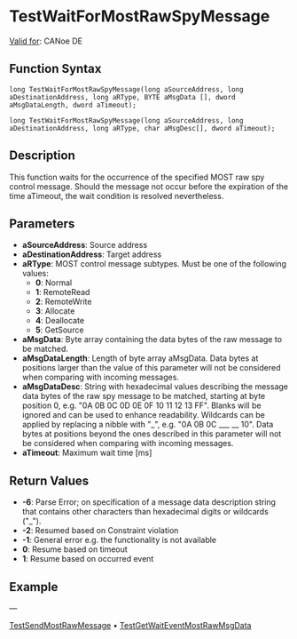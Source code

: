 # TestWaitForMostRawSpyMessage

[Valid for](../../../Shared/FeatureAvailability.md): CANoe DE

## Function Syntax

```plaintext
long TestWaitForMostRawSpyMessage(long aSourceAddress, long aDestinationAddress, long aRType, BYTE aMsgData [], dword aMsgDataLength, dword aTimeout);
```

```plaintext
long TestWaitForMostRawSpyMessage(long aSourceAddress, long aDestinationAddress, long aRType, char aMsgDesc[], dword aTimeout);
```

## Description

This function waits for the occurrence of the specified MOST raw spy control message. Should the message not occur before the expiration of the time aTimeout, the wait condition is resolved nevertheless.

## Parameters

- **aSourceAddress**: Source address
- **aDestinationAddress**: Target address
- **aRType**: MOST control message subtypes. Must be one of the following values:
  - **0**: Normal
  - **1**: RemoteRead
  - **2**: RemoteWrite
  - **3**: Allocate
  - **4**: Deallocate
  - **5**: GetSource
- **aMsgData**: Byte array containing the data bytes of the raw message to be matched.
- **aMsgDataLength**: Length of byte array aMsgData. Data bytes at positions larger than the value of this parameter will not be considered when comparing with incoming messages.
- **aMsgDataDesc**: String with hexadecimal values describing the message data bytes of the raw spy message to be matched, starting at byte position 0, e.g. "0A 0B 0C 0D 0E 0F 10 11 12 13 FF". Blanks will be ignored and can be used to enhance readability. Wildcards can be applied by replacing a nibble with "_", e.g. "0A 0B 0C ___ __ 10". Data bytes at positions beyond the ones described in this parameter will not be considered when comparing with incoming messages.
- **aTimeout**: Maximum wait time [ms]

## Return Values

- **-6**: Parse Error; on specification of a message data description string that contains other characters than hexadecimal digits or wildcards ("_").
- **-2**: Resumed based on Constraint violation
- **-1**: General error e.g. the functionality is not available
- **0**: Resume based on timeout
- **1**: Resume based on occurred event

## Example

—

[TestSendMostRawMessage](CAPLfunctionTestSendMostRawMessage.md) • [TestGetWaitEventMostRawMsgData](CAPLfunctionTestGetWaitEventMostRawMsgData.md)
